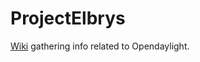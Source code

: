 # ProjectElbrys
[Wiki](https://github.com/Elbrys/ProjectElbrys/wiki) gathering info related to Opendaylight.

